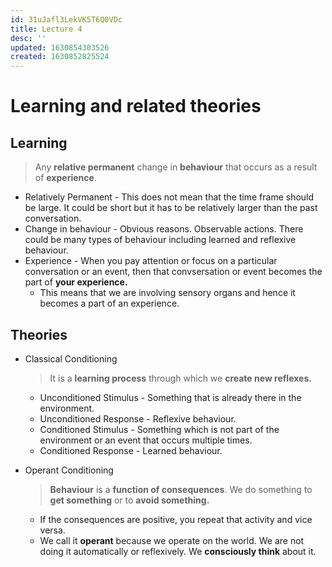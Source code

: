 ```yaml
---
id: 31uJafl3LekVK5T6Q0VDc
title: Lecture 4
desc: ''
updated: 1630854303526
created: 1630852825524
---
```


# Learning and related theories

## Learning
> Any **relative permanent** change in **behaviour** that occurs as a result of **experience**.

* Relatively Permanent - This does not mean that the time frame should be large. It could be short but it has to be relatively larger than the past conversation.
* Change in behaviour - Obvious reasons. Observable actions. There could be many types of behaviour including learned and reflexive behaviour.
* Experience - When you pay attention or focus on a particular conversation or an event, then that convsersation or event becomes the part of **your experience.**
    * This means that we are involving sensory organs and hence it becomes a part of an experience.

## Theories
* Classical Conditioning
    > It is a **learning process** through which we **create new reflexes.**

    * Unconditioned Stimulus - Something that is already there in the environment.
    * Unconditioned Response - Reflexive behaviour.
    * Conditioned Stimulus - Something which is not part of the environment or an event that occurs multiple times.
    * Conditioned Response - Learned behaviour.
* Operant Conditioning
    > **Behaviour** is a **function of consequences**. We do something to **get something** or to **avoid something.**

    * If the consequences are positive, you repeat that activity and vice versa.
    * We call it **operant** because we operate on the world. We are not doing it automatically or reflexively. We **consciously think** about it.
